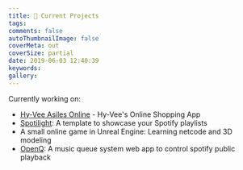 ```yaml
---
title: 📌 Current Projects
tags:
comments: false
autoThumbnailImage: false
coverMeta: out
coverSize: partial
date: 2019-06-03 12:40:39
keywords:
gallery:
---
```


Currently working on:
* [Hy-Vee Asiles Online](/Hy-Vee-Internship) - Hy-Vee's Online Shopping App
* [Spotilight](https://github.com/bmitchinson/Spotilight): A template to showcase your Spotify playlists
* A small online game in Unreal Engine: Learning netcode and 3D modeling
* [OpenQ](https://github.com/bmitchinson/OpenQ): A music queue system web app to control spotify public playback
</br></br>